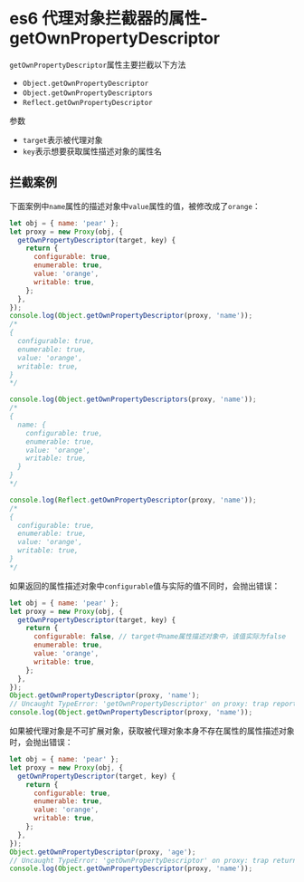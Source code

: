 <!-- Date: 2018-08-06 13:30:21 -->

# es6 代理对象拦截器的属性-getOwnPropertyDescriptor

`getOwnPropertyDescriptor`属性主要拦截以下方法

- `Object.getOwnPropertyDescriptor`
- `Object.getOwnPropertyDescriptors`
- `Reflect.getOwnPropertyDescriptor`

参数

- `target`表示被代理对象
- `key`表示想要获取属性描述对象的属性名

## 拦截案例

下面案例中`name`属性的描述对象中`value`属性的值，被修改成了`orange`：

```js
let obj = { name: 'pear' };
let proxy = new Proxy(obj, {
  getOwnPropertyDescriptor(target, key) {
    return {
      configurable: true,
      enumerable: true,
      value: 'orange',
      writable: true,
    };
  },
});
console.log(Object.getOwnPropertyDescriptor(proxy, 'name'));
/*
{
  configurable: true,
  enumerable: true,
  value: 'orange',
  writable: true,
}
*/

console.log(Object.getOwnPropertyDescriptors(proxy, 'name'));
/*
{
  name: {
    configurable: true,
    enumerable: true,
    value: 'orange',
    writable: true,
  }
}
*/

console.log(Reflect.getOwnPropertyDescriptor(proxy, 'name'));
/*
{
  configurable: true,
  enumerable: true,
  value: 'orange',
  writable: true,
}
*/
```

如果返回的属性描述对象中`configurable`值与实际的值不同时，会抛出错误：

```js
let obj = { name: 'pear' };
let proxy = new Proxy(obj, {
  getOwnPropertyDescriptor(target, key) {
    return {
      configurable: false, // target中name属性描述对象中，该值实际为false
      enumerable: true,
      value: 'orange',
      writable: true,
    };
  },
});
Object.getOwnPropertyDescriptor(proxy, 'name');
// Uncaught TypeError: 'getOwnPropertyDescriptor' on proxy: trap reported non-configurability for property 'name' which is either non-existant or configurable in the proxy target
console.log(Object.getOwnPropertyDescriptor(proxy, 'name'));
```

如果被代理对象是不可扩展对象，获取被代理对象本身不存在属性的属性描述对象时，会抛出错误：

```js
let obj = { name: 'pear' };
let proxy = new Proxy(obj, {
  getOwnPropertyDescriptor(target, key) {
    return {
      configurable: true,
      enumerable: true,
      value: 'orange',
      writable: true,
    };
  },
});
Object.getOwnPropertyDescriptor(proxy, 'age');
// Uncaught TypeError: 'getOwnPropertyDescriptor' on proxy: trap returned descriptor for property 'age' that is incompatible with the existing property in the proxy target
console.log(Object.getOwnPropertyDescriptor(proxy, 'name'));
```
